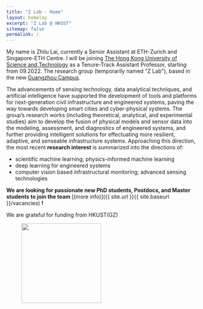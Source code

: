 ```yaml
---
title: "Z Lab - Home"
layout: homelay
excerpt: "Z Lab @ HKUST"
sitemap: false
permalink: /
---
```


My name is Zhilu Lai, currently a Senior Assistant at ETH-Zurich and Singapore-ETH Centre. I will be joining [The Hong Kong University of Science and Technology](https://hkust.edu.hk/home) as a Tenure-Track Assistant Professor, starting from 09.2022. The research group (temporarily named "Z Lab"), based in the new [Guangzhou Campus](https://hkust-gz.edu.cn/).


The advancements of sensing technology, data analytical techniques, and artificial intelligence have supported the development of tools and platforms for next-generation civil infrastructure and engineered systems, paving the way towards developing smart cities and cyber-physical systems. The group’s research works (including theoretical, analytical, and experimental studies) aim to develop the fusion of physical models and sensor data into the modeling, assessment, and diagnostics of engineered systems, and further providing intelligent solutions for effectuating more resilient, adaptive, and senseable infrastructure systems. Approaching this direction, the most recent **research interest** is summarized into the directions of:


* scientific machine learning; physics-informed machine learning
* deep learning for engineered systems
* computer vision based infrastructural monitoring; advanced sensing technologies


 **We are  looking for passionate new PhD students, Postdocs, and Master students to join the team** [(more info)]({{ site.url }}{{ site.baseurl }}/vacancies) **!**


We are grateful for funding from HKUST(GZ)

<figure class="fourth">
  <img src="{{ site.url }}{{ site.baseurl }}/images/HKUST-original_0.svg" style="width: 210px">
</figure>
